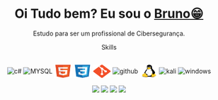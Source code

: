 <div>
  
  <h1 align="center">
    Oi Tudo bem? Eu sou o 
    <a href="https://github.com/Brunoafms">Bruno😁</a>
  </h1>
  
  <p align="center">
    Estudo para ser um profissional de Cibersegurança.
      
      
  </p>
  
  <p align="center">
    Skills
  </p>
  


<div align="center" valign="top"><br>
  <img align="center" alt="c#" height="40" width="40" src="https://img.icons8.com/fluency/512/c-sharp-logo.png">
  <img align="center" alt="MYSQL" height="30" width="40" src="https://cdn.jsdelivr.net/gh/devicons/devicon/icons/mysql/mysql-original.svg">
  <img align="center" alt="HTML" height="30" width="40" src="https://raw.githubusercontent.com/devicons/devicon/master/icons/html5/html5-original.svg">
  <img align="center" alt="CSS" height="30" width="40" src="https://raw.githubusercontent.com/devicons/devicon/master/icons/css3/css3-original.svg">
  <img align="center" alt="git" height="30" width="40" src="https://raw.githubusercontent.com/devicons/devicon/master/icons/git/git-original.svg">
  <img align="center" alt="github" height="35" width="35" src="https://img.icons8.com/plasticine/512/github-squared.png">
  <img align="center" alt="linux" height="30" width="40" src="https://raw.githubusercontent.com/devicons/devicon/master/icons/linux/linux-original.svg">
  <img align="center" alt="kali" height="40" width="40" src="https://user-images.githubusercontent.com/109405514/219822364-0b3078f1-0d99-4f7d-a098-c36694bccd5e.png">
  <img align="center" alt="windows" height="30" width="35" src="https://img.icons8.com/fluency/256/windows-11.png">
</div><br>
 

<div align="center">
  <a href="https://www.youtube.com/channel/UC37PG4cxtQ--UOZbBJK5slA" target="_blank"><img src="https://img.shields.io/badge/YouTube-FF0000?style=for-the-badge&logo=youtube&logoColor=white" target="_blank"></a>
  <a href="https://www.instagram.com/brunoafms/" target="_blank"><img src="https://img.shields.io/badge/-Instagram-%23E4405F?style=for-the-badge&logo=instagram&logoColor=white" target="_blank"></a>
  <a href="https://www.linkedin.com/in/bruno-de-almeida-ferreira-mendes-55784a244/" target="_blank"><img src="https://img.shields.io/badge/-LinkedIn-%230077B5?style=for-the-badge&logo=linkedin&logoColor=white" target="_blank"></a> 
  <a href="mailto:brunoafms@gmail.com"><img src="https://img.shields.io/badge/-Gmail-%23333?style=for-the-badge&logo=gmail&logoColor=white" target="_blank"></a>
</div>

<div align="center">


  
</div>

<div align="center">
  
</div>
